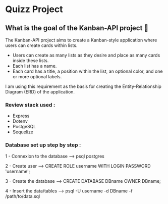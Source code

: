 # Quizz Project

## What is the goal of the Kanban-API project :thinking:

The Kanban-API project aims to create a Kanban-style application where users can create cards within lists.

- Users can create as many lists as they desire and place as many cards inside these lists.
- Each list has a name.
- Each card has a title, a position within the list, an optional color, and one or more optional labels.

I am using this requirement as the basis for creating the Entity-Relationship Diagram (ERD) of the application.

### Review stack used :
 - Express
 - Dotenv
 - PostgeSQL
 - Sequelize

### Database set up step by step :

1 - Connexion to the database --> psql postgres

2 - Create user --> CREATE ROLE username WITH LOGIN PASSWORD 'username';

3 - Create the database --> CREATE DATABASE DBname OWNER DBname;

4 - Insert the data/tables --> psql -U username -d DBname -f /path/to/data.sql